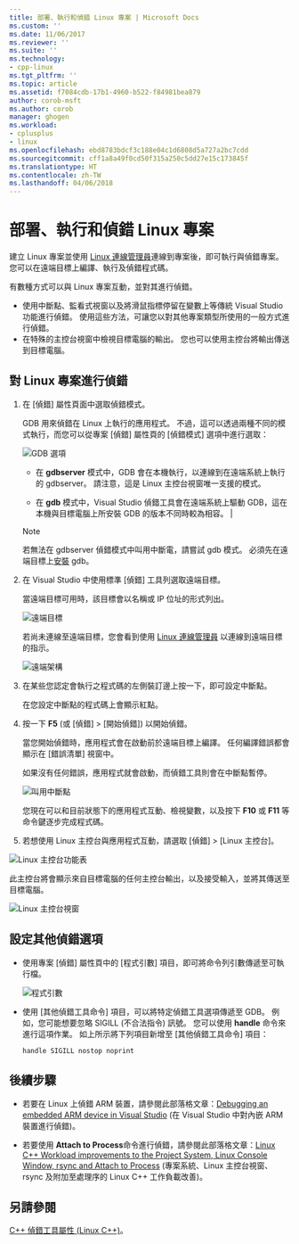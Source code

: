 ```yaml
---
title: 部署、執行和偵錯 Linux 專案 | Microsoft Docs
ms.custom: ''
ms.date: 11/06/2017
ms.reviewer: ''
ms.suite: ''
ms.technology:
- cpp-linux
ms.tgt_pltfrm: ''
ms.topic: article
ms.assetid: f7084cdb-17b1-4960-b522-f84981bea879
author: corob-msft
ms.author: corob
manager: ghogen
ms.workload:
- cplusplus
- linux
ms.openlocfilehash: ebd8783bdcf3c188e04c1d6808d5a727a2bc7cdd
ms.sourcegitcommit: cff1a8a49f0cd50f315a250c5dd27e15c173845f
ms.translationtype: HT
ms.contentlocale: zh-TW
ms.lasthandoff: 04/06/2018
---
```

# <a name="deploy-run-and-debug-your-linux-project"></a>部署、執行和偵錯 Linux 專案

建立 Linux 專案並使用 [Linux 連線管理員](../linux/connect-to-your-remote-linux-computer.md)連線到專案後，即可執行與偵錯專案。 您可以在遠端目標上編譯、執行及偵錯程式碼。

有數種方式可以與 Linux 專案互動，並對其進行偵錯。

* 使用中斷點、監看式視窗以及將滑鼠指標停留在變數上等傳統 Visual Studio 功能進行偵錯。 使用這些方法，可讓您以對其他專案類型所使用的一般方式進行偵錯。
* 在特殊的主控台視窗中檢視目標電腦的輸出。 您也可以使用主控台將輸出傳送到目標電腦。

## <a name="debug-your-linux-project"></a>對 Linux 專案進行偵錯

1. 在 [偵錯] 屬性頁面中選取偵錯模式。

    GDB 用來偵錯在 Linux 上執行的應用程式。  不過，這可以透過兩種不同的模式執行，而您可以從專案 [偵錯] 屬性頁的 [偵錯模式] 選項中進行選取：

    ![GDB 選項](media/settings_debugger.png)

    - 在 **gdbserver** 模式中，GDB 會在本機執行，以連線到在遠端系統上執行的 gdbserver。  請注意，這是 Linux 主控台視窗唯一支援的模式。

    - 在 **gdb** 模式中，Visual Studio 偵錯工具會在遠端系統上驅動 GDB，這在本機與目標電腦上所安裝 GDB 的版本不同時較為相容。 |

    > [!NOTE] 
    > 若無法在 gdbserver 偵錯模式中叫用中斷電，請嘗試 gdb 模式。 必須先在遠端目標上[安裝](../linux/download-install-and-setup-the-linux-development-workload.md) gdb。

2. 在 Visual Studio 中使用標準 [偵錯] 工具列選取遠端目標。

    當遠端目標可用時，該目標會以名稱或 IP 位址的形式列出。

    ![遠端目標](media/remote_target.png)

    若尚未連線至遠端目標，您會看到使用 [Linux 連線管理員](../linux/connect-to-your-remote-linux-computer.md) 以連線到遠端目標的指示。

    ![遠端架構](media/architecture.png)

3. 在某些您認定會執行之程式碼的左側裝訂邊上按一下，即可設定中斷點。

    在您設定中斷點的程式碼上會顯示紅點。

4. 按一下 **F5** (或 [偵錯] > [開始偵錯]) 以開始偵錯。

    當您開始偵錯時，應用程式會在啟動前於遠端目標上編譯。 任何編譯錯誤都會顯示在 [錯誤清單] 視窗中。

    如果沒有任何錯誤，應用程式就會啟動，而偵錯工具則會在中斷點暫停。

    ![叫用中斷點](media/hit_breakpoint.png)  

    您現在可以和目前狀態下的應用程式互動、檢視變數，以及按下 **F10** 或 **F11** 等命令鍵逐步完成程式碼。

4. 若想使用 Linux 主控台與應用程式互動，請選取 [偵錯] > [Linux 主控台]。

  ![Linux 主控台功能表](media/consolemenu.png)

  此主控台將會顯示來自目標電腦的任何主控台輸出，以及接受輸入，並將其傳送至目標電腦。

  ![Linux 主控台視窗](media/consolewindow.png)

## <a name="configure-other-debugging-options"></a>設定其他偵錯選項

* 使用專案 [偵錯] 屬性頁中的 [程式引數] 項目，即可將命令列引數傳遞至可執行檔。
  
  ![程式引數](media/settings_programarguments.png)

* 使用 [其他偵錯工具命令] 項目，可以將特定偵錯工具選項傳遞至 GDB。  例如，您可能想要忽略 SIGILL (不合法指令) 訊號。  您可以使用 **handle** 命令來進行這項作業。  如上所示將下列項目新增至 [其他偵錯工具命令] 項目：

  ```handle SIGILL nostop noprint```

## <a name="next-steps"></a>後續步驟

* 若要在 Linux 上偵錯 ARM 裝置，請參閱此部落格文章：[Debugging an embedded ARM device in Visual Studio](https://blogs.msdn.microsoft.com/vcblog/2018/01/10/debugging-an-embedded-arm-device-in-visual-studio/) (在 Visual Studio 中對內嵌 ARM 裝置進行偵錯)。

* 若要使用 **Attach to Process**命令進行偵錯，請參閱此部落格文章：[Linux C++ Workload improvements to the Project System, Linux Console Window, rsync and Attach to Process](https://blogs.msdn.microsoft.com/vcblog/2018/03/13/linux-c-workload-improvements-to-the-project-system-linux-console-window-rsync-and-attach-to-process/) (專案系統、Linux 主控台視窗、rsync 及附加至處理序的 Linux C++ 工作負載改善)。

## <a name="see-also"></a>另請參閱
[C++ 偵錯工具屬性 (Linux C++)](../linux/prop-pages/debugging-linux.md)。
